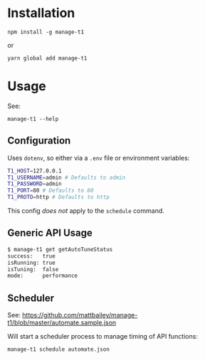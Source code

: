 # Installation

`npm install -g manage-t1`

or

`yarn global add manage-t1`

# Usage

See:

`manage-t1 --help`

## Configuration

Uses `dotenv`, so either via a `.env` file or environment variables:

```bash
T1_HOST=127.0.0.1
T1_USERNAME=admin # Defaults to admin
T1_PASSWORD=admin
T1_PORT=80 # Defaults to 80
T1_PROTO=http # Defaults to http
```

This config _does not_ apply to the `schedule` command.

## Generic API Usage

```bash
$ manage-t1 get getAutoTuneStatus
success:   true
isRunning: true
isTuning:  false
mode:      performance
```

## Scheduler

See: https://github.com/mattbailey/manage-t1/blob/master/automate.sample.json

Will start a scheduler process to manage timing of API functions:

`manage-t1 schedule automate.json`
